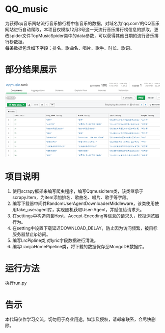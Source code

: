 # QQ_music
为获得qq音乐网站流行音乐排行榜中各音乐的数据，对域名为'qq.com'的QQ音乐网站进行自动爬取，本项目仅模拟12月3号这一天流行音乐排行榜信息的抓取，更改spider文件TopMusicSpider类中的data参数，可以获得其他日期的流行音乐排行榜数据。    
每条数据包含如下字段：排名、歌曲名、唱片、歌手、时长、歌词。

# 部分结果展示

![](https://github.com/cyhleo/QQ_music/blob/master/qq_music.png)


# 项目说明

1. 使用scrapy框架来编写爬虫程序，编写QqmusicItem类，该类继承于scrapy.Item，为item添加排名、歌曲名、唱片、歌手等字段。
2. 编写下载器中间件RandomUserAgentDownloaderMiddleware，该类使用使用fake_useragent库，实现随机获取User-Agent，并赋值给请求头。
3. 在settings中构造包含Host、Accept-Encoding等信息的请求头，模拟浏览器行为。
4. 在setting中设置下载延迟DOWNLOAD_DELAY，防止因为访问频繁，被目标服务器禁止ip访问。
5. 编写LrcPipline类,对lyric字段数据进行清洗。
6. 编写LianjiaHomePipeline类，将下载的数据保存至MongoDB数据库。


# 运行方法

执行run.py


# 告示

本代码仅作学习交流，切勿用于商业用途。如涉及侵权，请邮箱联系，会尽快删除。

